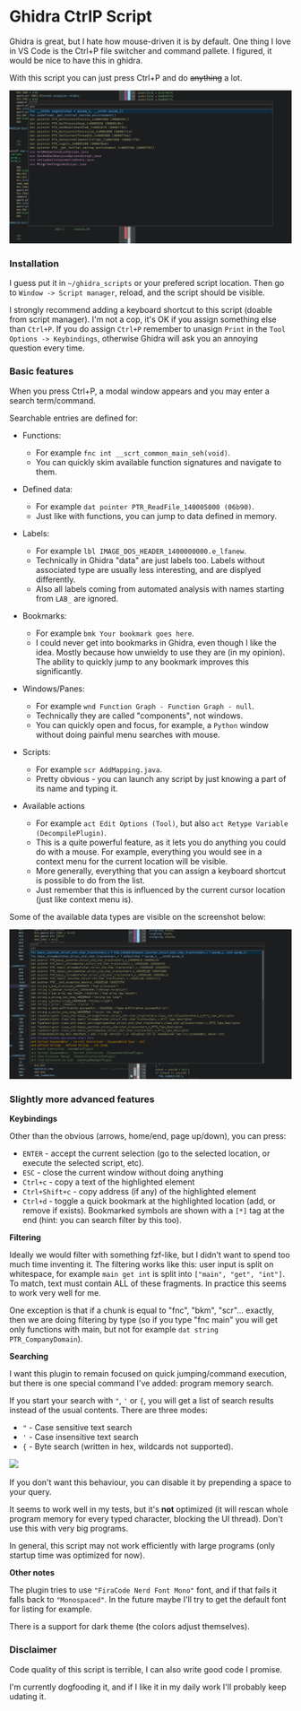 # Ghidra CtrlP Script

Ghidra is great, but I hate how mouse-driven it is by default. One thing
I love in VS Code is the Ctrl+P file switcher and command pallete. I figured,
it would be nice to have this in ghidra.

With this script you can just press Ctrl+P and do ~~anything~~ a lot.

![](./docs/image.png)

### Installation

I guess put it in `~/ghidra_scripts` or your prefered script location.
Then go to `Window -> Script manager`, reload, and the script should be visible.

I strongly recommend adding a keyboard shortcut to this script (doable from script manager).
I'm not a cop, it's OK if you assign something else than `Ctrl+P`. If you do assign `Ctrl+P`
remember to unasign `Print` in the `Tool Options -> Keybindings`, otherwise Ghidra will
ask you an annoying question every time.

### Basic features

When you press Ctrl+P, a modal window appears and you may enter a search term/command.

Searchable entries are defined for:

* Functions:
    * For example `fnc int __scrt_common_main_seh(void)`.
    * You can quickly skim available function signatures and navigate to them.

* Defined data:
    * For example `dat pointer PTR_ReadFile_140005000 (06b90)`.
    * Just like with functions, you can jump to data defined in memory.

* Labels:
    * For example `lbl IMAGE_DOS_HEADER_1400000000.e_lfanew`.
    * Technically in Ghidra "data" are just labels too. Labels without associated type
        are usually less interesting, and are displyed differently.
    * Also all labels coming from automated analysis with names starting from `LAB_`
        are ignored.

* Bookmarks:
    * For example `bmk Your bookmark goes here`.
    * I could never get into bookmarks in Ghidra, even though I like the idea.
        Mostly because how unwieldy to use they are (in my opinion). The ability to
        quickly jump to any bookmark improves this significantly.

* Windows/Panes:
    * For example `wnd Function Graph - Function Graph - null`.
    * Technically they are called "components", not windows.
    * You can quickly open and focus, for example, a `Python` window without doing painful menu searches with mouse.

* Scripts:
    * For example `scr AddMapping.java`.
    * Pretty obvious - you can launch any script by just knowing a part of its name
        and typing it.

* Available actions
    * For example `act Edit Options (Tool)`, but also `act Retype Variable (DecompilePlugin)`.
    * This is a quite powerful feature, as it lets you do anything you could do with a mouse.
        For example, everything you would see in a context menu for the current location will be visible.
    * More generally, everything that you can assign a keyboard shortcut is possible to do from  the list.
    * Just remember that this is influenced by the current cursor location (just like context menu is).

Some of the available data types are visible on the screenshot below:

![](./docs/more.png)

### Slightly more advanced features

**Keybindings**

Other than the obvious (arrows, home/end, page up/down), you can press:

* `ENTER` - accept the current selection (go to the selected location, or execute the selected script, etc).
* `ESC` - close the current window without doing anything
* `Ctrl+c` - copy a text of the highlighted element
* `Ctrl+Shift+c` - copy address (if any) of the highlighted element
* `Ctrl+d` - toggle a quick bookmark at the highlighted location (add, or remove if exists). Bookmarked symbols are shown with a `[*]` tag at the end (hint: you can search filter by this too).

**Filtering**

Ideally we would filter with something fzf-like, but I didn't want to spend too much time inventing it.
The filtering works like this: user input is split on whitespace, for example `main get int` is split into `["main", "get", "int"]`.
To match, text must contain ALL of these fragments. In practice this seems to work very well for me.

One exception is that if a chunk is equal to "fnc", "bkm", "scr"... exactly, then we are doing filtering by type (so if you type "fnc main" you will get only functions with main, but not for example `dat string PTR_CompanyDomain`).

**Searching**

I want this plugin to remain focused on quick jumping/command execution, but there is one special command I've added: program memory search.

If you start your search with `"`, `'` or `{`, you will get a list of search results instead of the usual contents. There are three modes:

* `"` - Case sensitive text search 
* `'` - Case insensitive text search 
* `{` - Byte search (written in hex, wildcards not supported).

![](./docs/quicksearch.png)

If you don't want this behaviour, you can disable it by prepending a space to your query.

It seems to work well in my tests, but it's **not** optimized (it will rescan whole program memory for every typed character, blocking the UI thread). Don't use this with very big programs.

In general, this script may not work efficiently with large programs (only startup time was optimized for now).

**Other notes**

The plugin tries to use `"FiraCode Nerd Font Mono"` font, and if that fails it falls back to `"Monospaced"`.
In the future maybe I'll try to get the default font for listing for example.

There is a support for dark theme (the colors adjust themselves).

### Disclaimer

Code quality of this script is terrible, I can also write good code I promise.

I'm currently dogfooding it, and if I like it in my daily work I'll probably keep udating it.
